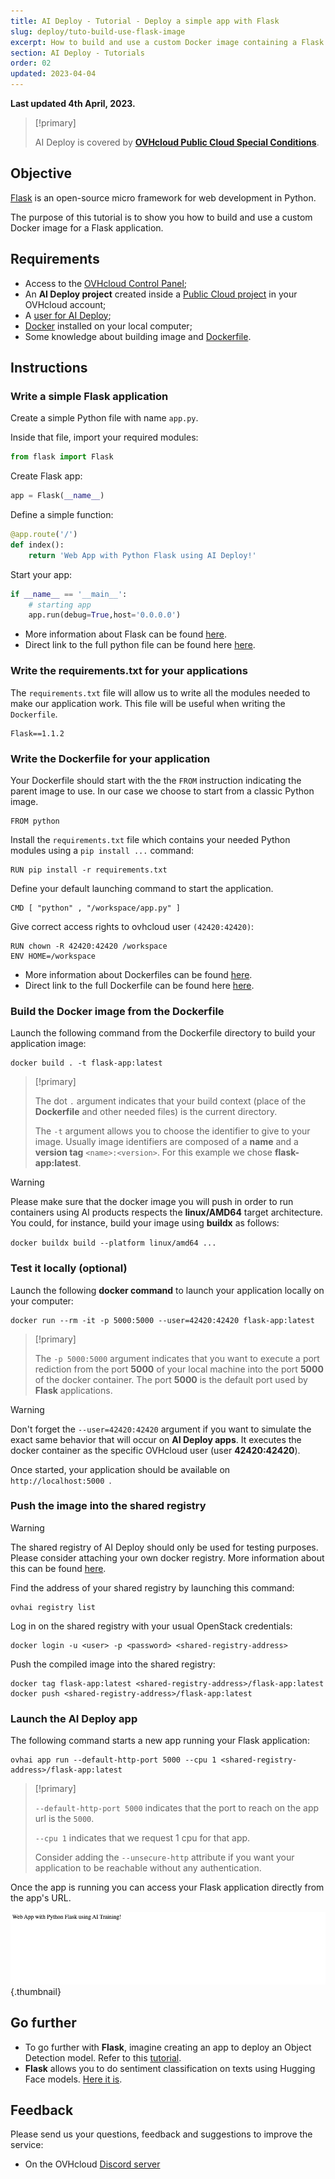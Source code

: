 ```yaml
---
title: AI Deploy - Tutorial - Deploy a simple app with Flask
slug: deploy/tuto-build-use-flask-image
excerpt: How to build and use a custom Docker image containing a Flask application
section: AI Deploy - Tutorials
order: 02
updated: 2023-04-04
---
```


**Last updated 4th April, 2023.**

> [!primary]
>
> AI Deploy is covered by **[OVHcloud Public Cloud Special Conditions](https://storage.gra.cloud.ovh.net/v1/AUTH_325716a587c64897acbef9a4a4726e38/contracts/d2a208c-Conditions_particulieres_OVH_Stack-WE-9.0.pdf)**.
>

## Objective

[Flask](https://flask.palletsprojects.com/en/2.0.x/) is an open-source micro framework for web development in Python.

The purpose of this tutorial is to show you how to build and use a custom Docker image for a Flask application.

## Requirements

- Access to the [OVHcloud Control Panel](https://www.ovh.com/auth/?action=gotomanager&from=https://www.ovh.co.uk/&ovhSubsidiary=GB);
- An **AI Deploy project** created inside a [Public Cloud project](https://www.ovhcloud.com/en-gb/public-cloud/) in your OVHcloud account;
- A [user for AI Deploy](https://docs.ovh.com/gb/en/publiccloud/ai/users/);
- [Docker](https://www.docker.com/get-started) installed on your local computer;
- Some knowledge about building image and [Dockerfile](https://docs.docker.com/engine/reference/builder/).

## Instructions

### Write a simple Flask application

Create a simple Python file with name `app.py`.

Inside that file, import your required modules:

```python
from flask import Flask
```

Create Flask app:

```python
app = Flask(__name__)
```

Define a simple function:

```python
@app.route('/')
def index():
    return 'Web App with Python Flask using AI Deploy!'
```

Start your app:

```python
if __name__ == '__main__':
    # starting app
    app.run(debug=True,host='0.0.0.0')
```

- More information about Flask can be found [here](https://flask.palletsprojects.com/en/2.0.x/).
- Direct link to the full python file can be found here [here](https://github.com/ovh/ai-training-examples/tree/main/apps/flask/hello-world).

### Write the requirements.txt for your applications

The `requirements.txt` file will allow us to write all the modules needed to make our application work. This file will be useful when writing the `Dockerfile`.

```console
Flask==1.1.2
```

### Write the Dockerfile for your application

Your Dockerfile should start with the the `FROM` instruction indicating the parent image to use. In our case we choose to start from a classic Python image.

```console
FROM python
```

Install the `requirements.txt` file which contains your needed Python modules using a `pip install ...` command:

```console
RUN pip install -r requirements.txt
```

Define your default launching command to start the application.

```console
CMD [ "python" , "/workspace/app.py" ]
```

Give correct access rights to ovhcloud user `(42420:42420)`:

```console
RUN chown -R 42420:42420 /workspace
ENV HOME=/workspace
```

- More information about Dockerfiles can be found [here](https://docs.docker.com/engine/reference/builder/).
- Direct link to the full Dockerfile can be found here [here](https://github.com/ovh/ai-training-examples/blob/main/apps/flask/hello-world/Dockerfile).

### Build the Docker image from the Dockerfile

Launch the following command from the Dockerfile directory to build your application image:

```console
docker build . -t flask-app:latest
```

> [!primary]
>
> The dot `.` argument indicates that your build context (place of the **Dockerfile** and other needed files) is the current directory.
>
> The `-t` argument allows you to choose the identifier to give to your image. Usually image identifiers are composed of a **name** and a **version tag** `<name>:<version>`. For this example we chose **flask-app:latest**.
>

> [!warning]
>
> Please make sure that the docker image you will push in order to run containers using AI products respects the **linux/AMD64** target architecture. You could, for instance, build your image using **buildx** as follows:
>
> `docker buildx build --platform linux/amd64 ...`
>

### Test it locally (optional)

Launch the following **docker command** to launch your application locally on your computer:

```console
docker run --rm -it -p 5000:5000 --user=42420:42420 flask-app:latest
```

> [!primary]
>
> The `-p 5000:5000` argument indicates that you want to execute a port rediction from the port **5000** of your local machine into the port **5000** of the docker container. The port **5000** is the default port used by **Flask** applications.
>


> [!warning]
>
> Don't forget the `--user=42420:42420` argument if you want to simulate the exact same behavior that will occur on **AI Deploy apps**. It executes the docker container as the specific OVHcloud user (user **42420:42420**).
>

Once started, your application should be available on `http://localhost:5000 `.

### Push the image into the shared registry

> [!warning]
>
> The shared registry of AI Deploy should only be used for testing purposes. Please consider attaching your own docker registry. More information about this can be found [here](https://docs.ovh.com/gb/en/publiccloud/ai/training/add-private-registry/).
>

Find the address of your shared registry by launching this command:

```console
ovhai registry list
```

Log in on the shared registry with your usual OpenStack credentials:

```console
docker login -u <user> -p <password> <shared-registry-address>
```

Push the compiled image into the shared registry:

```console
docker tag flask-app:latest <shared-registry-address>/flask-app:latest
docker push <shared-registry-address>/flask-app:latest
```

### Launch the AI Deploy app

The following command starts a new app running your Flask application:

```console
ovhai app run --default-http-port 5000 --cpu 1 <shared-registry-address>/flask-app:latest
```

> [!primary]
>
> `--default-http-port 5000` indicates that the port to reach on the app url is the `5000`.
>
> `--cpu 1` indicates that we request 1 cpu for that app.
>
> Consider adding the `--unsecure-http` attribute if you want your application to be reachable without any authentication.
>

Once the app is running you can access your Flask application directly from the app's URL.

![image](images/flask-app.png){.thumbnail}

## Go further

- To go further with **Flask**, imagine creating an app to deploy an Object Detection model. Refer to this [tutorial](https://docs.ovh.com/gb/en/publiccloud/ai/deploy/web-service-yolov5/).
- **Flask** allows you to do sentiment classification on texts using Hugging Face models. [Here it is](https://docs.ovh.com/gb/en/publiccloud/ai/deploy/tuto-flask-hugging-face-sentiment-analysis/).

## Feedback

Please send us your questions, feedback and suggestions to improve the service:

- On the OVHcloud [Discord server](https://discord.com/invite/vXVurFfwe9)
